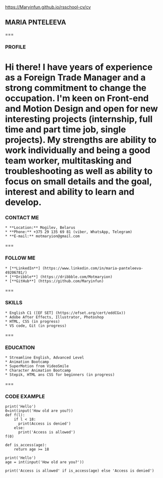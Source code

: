 https://Maryinfun.github.io/rsschool-cv/cv
## **MARIA PNTELEEVA**
===
### **PROFILE**
Hi there! I have years of experience as a  Foreign Trade Manager and a strong commitment to change the occupation. I'm keen on Front-end and Motion Design and open for new interesting projects (internship, full time and part time job, single projects). My strengths are ability to work individually and being a good team worker, multitasking and troubleshooting as well as ability to focus on small details and the goal, interest and ability to learn and develop.
===
### **CONTACT ME**
    * **Location:** Mogilev, Belarus
    * **Phone:** +375 29 135 69 81 (viber, WhatsApp, Telegram)
    * **E-mail:** motmaryion@gmail.com
===
### **FOLLOW ME**
    * [**LinkedIn**] (https://www.linkedin.com/in/maria-panteleeva-49206781/)
    * [**Dribble**] (https://dribbble.com/Motmaryion)
    * [**GitHub**] (https://github.com/Maryinfun)
===
### **SKILLS**
    * English C1 ([EF SET] (https://efset.org/cert/eddCGx))
    * Adobe After Effects, Illustrator, Photoshop
    * HTML, CSS (in progress)
    * VS code, Git (in progress)
===
### **EDUCATION**
    * Streamline English, Advanced Level
    * Animation Bootcamp
    * SuperMotion from VideoSmile
    * Character Animation Bootcamp
    * Stepik, HTML ans CSS for beginners (in progress)
===
### **CODE EXAMPLE**
```
print('Hello')
0=int(input('How old are you?))
def f(l):
    if l < 18:
      print(Access is denied')
    else:
      print('Access is allowed')
f(0)

def is_access(age):
    return age >= 18

print('Hello')
age = int(input('How old are you?'))

print('Access is allowed' if is_access(age) else 'Access is denied')
```




    

